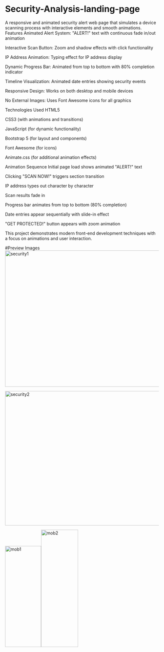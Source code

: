 # Security-Analysis-landing-page
A responsive and animated security alert web page that simulates a device scanning process with interactive elements and smooth animations.
Features
Animated Alert System: "ALERT!" text with continuous fade in/out animation

Interactive Scan Button: Zoom and shadow effects with click functionality

IP Address Animation: Typing effect for IP address display

Dynamic Progress Bar: Animated from top to bottom with 80% completion indicator

Timeline Visualization: Animated date entries showing security events

Responsive Design: Works on both desktop and mobile devices

No External Images: Uses Font Awesome icons for all graphics

Technologies Used
HTML5

CSS3 (with animations and transitions)

JavaScript (for dynamic functionality)

Bootstrap 5 (for layout and components)

Font Awesome (for icons)

Animate.css (for additional animation effects)

Animation Sequence
Initial page load shows animated "ALERT!" text

Clicking "SCAN NOW!" triggers section transition

IP address types out character by character

Scan results fade in

Progress bar animates from top to bottom (80% completion)

Date entries appear sequentially with slide-in effect

"GET PROTECTED!" button appears with zoom animation

This project demonstrates modern front-end development techniques with a focus on animations and user interaction.


#Preview Images
<img width="952" height="445" alt="security1" src="https://github.com/user-attachments/assets/07b66273-0edd-449b-be52-e04ae8c96e41" />

<img width="949" height="439" alt="security2" src="https://github.com/user-attachments/assets/08b33480-63b1-4323-bb76-7d3f218de873" />

<img width="118" height="330" alt="mob1" src="https://github.com/user-attachments/assets/785de3f0-05c2-4e8d-b75f-23ea71820170" /><img width="121" height="383" alt="mob2" src="https://github.com/user-attachments/assets/6214f998-1207-4799-8e9c-bea84083cd74" />
